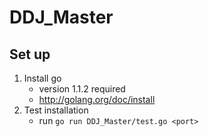 DDJ_Master
==========

## Set up
1. Install go 
	- version 1.1.2 required
	- http://golang.org/doc/install
2. Test installation
	- run `go run DDJ_Master/test.go <port>`